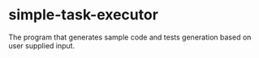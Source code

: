 # simple-task-executor
The program that generates sample code and tests generation based on user supplied input.
